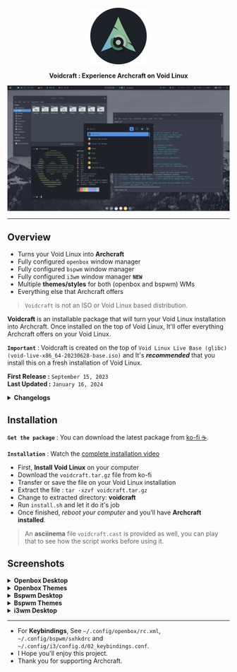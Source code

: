 <p align="center">
<a href="https://ko-fi.com/s/94be658a0f"><img src="images/logo.png" height="128" width="128" alt="Voidcraft"></a>
</p>

<p align="center">
<b>Voidcraft : Experience Archcraft on Void Linux</b>
</p>

[![image](./images/openbox-themes/openbox_theme_1.png)](https://youtu.be/dd0bCn5Mt2E)

---

## Overview

- Turns your Void Linux into **Archcraft**
- Fully configured `openbox` window manager
- Fully configured `bspwm` window manager
- Fully configured `i3wm` window manager **`NEW`**
- Multiple **themes/styles** for both (openbox and bspwm) WMs
- Everything else that Archcraft offers

> `Voidcraft` is not an ISO or Void Linux based distribution.

**Voidcraft** is an installable package that will turn your Void Linux installation into Archcraft. Once installed on the top of Void Linux, It'll offer everything Archcraft offers on your Void Linux.

**`Important`** : Voidcraft is created on the top of `Void Linux Live Base (glibc)(void-live-x86_64-20230628-base.iso)` and It's ***recommended*** that you install this on a fresh installation of Void Linux.

**First Release :** `September 15, 2023` <br/>
**Last Updated :** `January 16, 2024`

<details>
<summary><b>Changelogs</b></summary>

### Changelog : `January 16, 2024 Update`
- Added `i3wm` window manager
- Migrated alacritty config to `toml`
- Updated scripts related to alacritty
- Updated `polybar` configs, fixed font issue and added `tray` modules
- Fixed some pipemenus for `openbox`
- Added better multi-monitor config in `bspwm`
- Bug fixes, etc

</details>

## Installation

**`Get the package`** : You can download the latest package from [ko-fi :coffee:](https://ko-fi.com/s/94be658a0f).

**`Installation`** : Watch the [complete installation video](https://youtu.be/dd0bCn5Mt2E)
- First, **Install Void Linux** on your computer
- Download the `voidcraft.tar.gz` file from ko-fi
- Transfer or save the file on your Void Linux installation
- Extract the file : `tar -xzvf voidcraft.tar.gz`
- Change to extracted directory: **voidcraft**
- Run `install.sh` and let it do it's job
- Once finished, _reboot your computer_ and you'll have **Archcraft installed**.

> An **asciinema** file `voidcraft.cast` is provided as well, you can play that to see how the script works before using it.

## Screenshots

<!-- Openbox -->

<details>
<summary><b>Openbox Desktop</b></summary>

| Rofi : Apps | Terminal | File Manager | Editor | Browser |  Rofi : music |
| --- | --- | --- | --- | --- | --- |
|![img](./images/openbox-desktop/openbox_desk_1.png)|![img](./images/openbox-desktop/openbox_desk_2.png)|![img](./images/openbox-desktop/openbox_desk_3.png)|![img](./images/openbox-desktop/openbox_desk_4.png)|![img](./images/openbox-desktop/openbox_desk_5.png)|![img](./images/openbox-desktop/openbox_desk_6.png)|

| Rofi : network | Rofi : bluetooth | Rofi : screenshot | Rofi : powermenu | Rofi : runner | CLI Apps |
| --- | --- | --- | --- | --- | --- |
|![img](./images/openbox-desktop/openbox_desk_7.png)|![img](./images/openbox-desktop/openbox_desk_8.png)|![img](./images/openbox-desktop/openbox_desk_9.png)|![img](./images/openbox-desktop/openbox_desk_10.png)|![img](./images/openbox-desktop/openbox_desk_11.png)|![img](./images/openbox-desktop/openbox_desk_12.png)|

</details>

<details>
<summary><b>Openbox Themes</b></summary>

| Default | Adaptive | Beach | Forest | Hack |
| --- | --- | --- | --- | --- |
|![img](./images/openbox-themes/openbox_theme_1.png)|![img](./images/openbox-themes/openbox_theme_2.png)|![img](./images/openbox-themes/openbox_theme_3.png)|![img](./images/openbox-themes/openbox_theme_4.png)|![img](./images/openbox-themes/openbox_theme_5.png)|

| Manhattan | Slime | Spark | Wave | Easy |
| --- | --- | --- | --- | --- |
|![img](./images/openbox-themes/openbox_theme_6.png)|![img](./images/openbox-themes/openbox_theme_7.png)|![img](./images/openbox-themes/openbox_theme_8.png)|![img](./images/openbox-themes/openbox_theme_9.png)|![img](./images/openbox-themes/openbox_theme_10.png)|

</details>

<!-- Bspwm -->

<details>
<summary><b>Bspwm Desktop</b></summary>

| Rofi : Apps | Terminal | File Manager | Editor | Browser |
| --- | --- | --- | --- | --- |
|![img](./images/bspwm-desktop/bspwm_desk_1.png)|![img](./images/bspwm-desktop/bspwm_desk_2.png)|![img](./images/bspwm-desktop/bspwm_desk_3.png)|![img](./images/bspwm-desktop/bspwm_desk_4.png)|![img](./images/bspwm-desktop/bspwm_desk_5.png)|

| Rofi : runner | Rofi : network | Rofi : bluetooth | Rofi : music | Rofi : powermenu |
| --- | --- | --- | --- | --- |
|![img](./images/bspwm-desktop/bspwm_desk_6.png)|![img](./images/bspwm-desktop/bspwm_desk_7.png)|![img](./images/bspwm-desktop/bspwm_desk_8.png)|![img](./images/bspwm-desktop/bspwm_desk_9.png)|![img](./images/bspwm-desktop/bspwm_desk_10.png)|

| Rofi : screenshot | Rofi : asroot | Rofi : themes | Rofi : windows | Rofi : tiles |
| --- | --- | --- | --- | --- |
|![img](./images/bspwm-desktop/bspwm_desk_11.png)|![img](./images/bspwm-desktop/bspwm_desk_12.png)|![img](./images/bspwm-desktop/bspwm_desk_13.png)|![img](./images/bspwm-desktop/bspwm_desk_14.png)|![img](./images/bspwm-desktop/bspwm_desk_15.png)|

</details>

<details>
<summary><b>Bspwm Themes</b></summary>

| Default | Adaptive | Beach | Forest | Hack |
| --- | --- | --- | --- | --- |
|![img](./images/bspwm-themes/bspwm_theme_1.png)|![img](./images/bspwm-themes/bspwm_theme_2.png)|![img](./images/bspwm-themes/bspwm_theme_3.png)|![img](./images/bspwm-themes/bspwm_theme_4.png)|![img](./images/bspwm-themes/bspwm_theme_5.png)|

| Manhattan | Onedark | Slime | Spark | Wave |
| --- | --- | --- | --- | --- |
|![img](./images/bspwm-themes/bspwm_theme_6.png)|![img](./images/bspwm-themes/bspwm_theme_7.png)|![img](./images/bspwm-themes/bspwm_theme_8.png)|![img](./images/bspwm-themes/bspwm_theme_9.png)|![img](./images/bspwm-themes/bspwm_theme_10.png)|

</details>

<!-- i3wm -->

<details>
<summary><b>i3wm Desktop</b></summary>

| Rofi : Apps | Terminal | Browser | File Manager | Editor | Rofi : network | Rofi : bluetooth |
| --- | --- | --- | --- | --- | --- | --- |
|![img](./images/i3wm-desktop/i3wm_desk_1.png)|![img](./images/i3wm-desktop/i3wm_desk_2.png)|![img](./images/i3wm-desktop/i3wm_desk_3.png)|![img](./images/i3wm-desktop/i3wm_desk_4.png)|![img](./images/i3wm-desktop/i3wm_desk_5.png)|![img](./images/i3wm-desktop/i3wm_desk_6.png)|![img](./images/i3wm-desktop/i3wm_desk_7.png)|

| Rofi : music | Rofi : power | Rofi : screenshot | Rofi : asroot | Rofi : run | Rofi : windows | CLI Apps |
| --- | --- | --- | --- | --- | --- | --- |
|![img](./images/i3wm-desktop/i3wm_desk_8.png)|![img](./images/i3wm-desktop/i3wm_desk_9.png)|![img](./images/i3wm-desktop/i3wm_desk_10.png)|![img](./images/i3wm-desktop/i3wm_desk_11.png)|![img](./images/i3wm-desktop/i3wm_desk_12.png)|![img](./images/i3wm-desktop/i3wm_desk_13.png)|![img](./images/i3wm-desktop/i3wm_desk_14.png)|

</details>

---

- For **Keybindings**, See `~/.config/openbox/rc.xml`, `~/.config/bspwm/sxhkdrc` and `~/.config/i3/config.d/02_keybindings.conf`.
- I Hope you'll enjoy this project.
- Thank you for supporting Archcraft.
